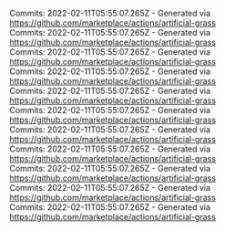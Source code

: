 Commits: 2022-02-11T05:55:07.265Z - Generated via https://github.com/marketplace/actions/artificial-grass
<br>
Commits: 2022-02-11T05:55:07.265Z - Generated via https://github.com/marketplace/actions/artificial-grass
<br>
Commits: 2022-02-11T05:55:07.265Z - Generated via https://github.com/marketplace/actions/artificial-grass
<br>
Commits: 2022-02-11T05:55:07.265Z - Generated via https://github.com/marketplace/actions/artificial-grass
<br>
Commits: 2022-02-11T05:55:07.265Z - Generated via https://github.com/marketplace/actions/artificial-grass
<br>
Commits: 2022-02-11T05:55:07.265Z - Generated via https://github.com/marketplace/actions/artificial-grass
<br>
Commits: 2022-02-11T05:55:07.265Z - Generated via https://github.com/marketplace/actions/artificial-grass
<br>
Commits: 2022-02-11T05:55:07.265Z - Generated via https://github.com/marketplace/actions/artificial-grass
<br>
Commits: 2022-02-11T05:55:07.265Z - Generated via https://github.com/marketplace/actions/artificial-grass
<br>
Commits: 2022-02-11T05:55:07.265Z - Generated via https://github.com/marketplace/actions/artificial-grass
<br>
Commits: 2022-02-11T05:55:07.265Z - Generated via https://github.com/marketplace/actions/artificial-grass
<br>

